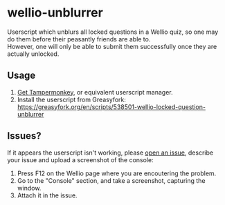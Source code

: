 # wellio-unblurrer
Userscript which unblurs all locked questions in a Wellio quiz, so one may do them before their peasantly friends are able to. <br>
However, one will only be able to submit them successfully once they are actually unlocked.

## Usage

1. [Get Tampermonkey](https://www.tampermonkey.net/),  or equivalent userscript manager.
2. Install the userscript from Greasyfork: https://greasyfork.org/en/scripts/538501-wellio-locked-question-unblurrer

## Issues?

If it appears the userscript isn't working, please [open an issue](https://github.com/redbackspider69/wellio-unblurrer/issues/new), describe your issue and upload a screenshot of the console:
1. Press F12 on the Wellio page where you are encoutering the problem.
2. Go to the "Console" section, and take a screenshot, capturing the window.
3. Attach it in the issue.
